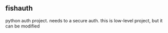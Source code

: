## fishauth
python auth project.
needs to a secure auth.
this is low-level project, but it can be modified
